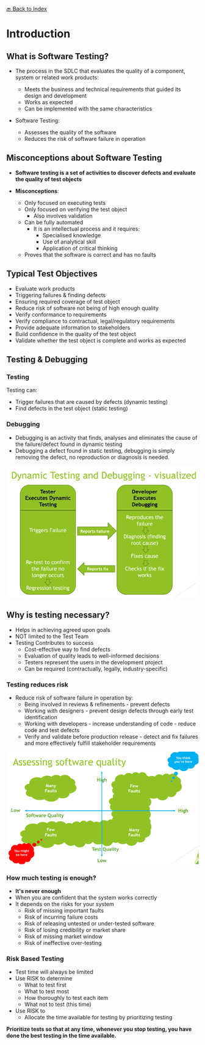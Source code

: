 [🔙 Back to Index](../index.md)

# Introduction
## What is Software Testing?

* The process in the SDLC that evaluates the quality of a component, system or related work products:
  * Meets the business and technical requirements that guided its design and development
  * Works as expected
  * Can be implemented with the same characteristics
  
* Software Testing:
  * Assesses the quality of the software
  * Reduces the risk of software failure in operation

## Misconceptions about Software Testing
* **Software testing is a set of activities to discover defects and evaluate the quality of test
objects**

* **Misconceptions**:
  * Only focused on executing tests
  * Only focused on verifying the test object
    * Also involves validation
  * Can be fully automated
    * It is an intellectual process and it requires:
      * Specialised knowledge
      * Use of analytical skill
      * Application of critical thinking
  * Proves that the software is correct and has no faults

## Typical Test Objectives

* Evaluate work products
* Triggering failures & finding defects
* Ensuring required coverage of test object
* Reduce risk of software not being of high enough quality
* Verify conformance to requirements
* Verify compliance to contractual, legal/regulatory requirements
* Provide adequate information to stakeholders
* Build confidence in the quality of the test object
* Validate whether the test object is complete and works as expected

## Testing & Debugging
### Testing 
Testing can:
* Trigger failures that are caused by defects (dynamic testing)
* Find defects in the test object (static testing)

### Debugging
* Debugging is an activity that finds, analyses and eliminates the cause of the failure/defect found in dynamic testing
* Debugging a defect found in static testing, debugging is simply removing the
defect, no reproduction or diagnosis is needed.

![image1.png](assets/image1.png)

## Why is testing necessary?
* Helps in achieving agreed upon goals
* NOT limited to the Test Team
* Testing Contributes to success
  * Cost-effective way to find defects
  * Evaluation of quality leads to well-informed decisions
  * Testers represent the users in the development project
  * Can be required (contractually, legally, industry-specific)

### Testing reduces risk
* Reduce risk of software failure in operation by:
  * Being involved in reviews & refinements - prevent defects
  * Working with designers - prevent design defects through early test identification
  * Working with developers - increase understanding of code - reduce code and test defects
  * Verify and validate before production release - detect and fix failures and more effectively fulfill stakeholder requirements

![image2.png](assets/image2.png)

### How much testing is enough?
* **It's never enough**
* When you are confident that the system works correctly
* It depends on the risks for your system
  * Risk of missing important faults
  * Risk of incurring failure costs
  * Risk of releasing untested or under-tested software
  * Risk of losing credibility or market share
  * Risk of missing market window
  * Risk of ineffective over-testing

### Risk Based Testing
* Test time will always be limited
* Use RISK to determine
  * What to test first
  * What to test most
  * How thoroughly to test each item
  * What not to test (this time)
* Use RISK to
  * Allocate the time available for testing by prioritizing testing

**Prioritize tests so that at any time, whenever you stop testing, you have done the best testing in the time available.**
